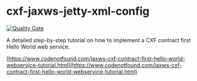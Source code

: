 # cxf-jaxws-jetty-xml-config

[![Quality Gate](https://sonarcloud.io/api/badges/gate?key=com.codenotfound:cxf-jaxws-jetty-xml-config)](https://sonarcloud.io/dashboard/index/com.codenotfound:cxf-jaxws-jetty-xml-config)

A detailed step-by-step tutorial on how to implement a CXF contract first Hello World web service.

[https://www.codenotfound.com/jaxws-cxf-contract-first-hello-world-webservice-tutorial.html](https://www.codenotfound.com/jaxws-cxf-contract-first-hello-world-webservice-tutorial.html)
